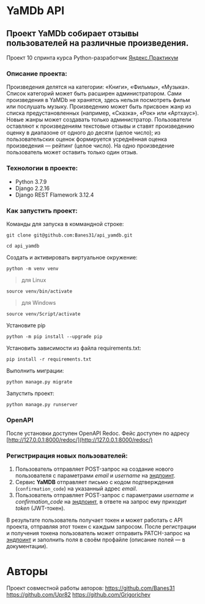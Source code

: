 # YaMDb API
## Проект YaMDb собирает отзывы пользователей на различные произведения.
Проект 10 спринта курса Python-разработчик [Яндекс.Практикум](https://practicum.yandex.ru/)

### Описание проекта:
Произведения делятся на категории: «Книги», «Фильмы», «Музыка». Список категорий может быть расширен администратором.
Сами произведения в YaMDb не хранятся, здесь нельзя посмотреть фильм или послушать музыку.
Произведению может быть присвоен жанр из списка предустановленных (например, «Сказка», «Рок» или «Артхаус»). Новые жанры может создавать только администратор.
Пользователи оставляют к произведениям текстовые отзывы и ставят произведению оценку в диапазоне от одного до десяти (целое число); из пользовательских оценок формируется усреднённая оценка произведения — рейтинг (целое число). На одно произведение пользователь может оставить только один отзыв.

### Технологии в проекте:
- Python 3.7.9
- Django 2.2.16
- Django REST Flamework 3.12.4

### Как запустить проект:

Команды для запуска в коммандной строке:

```
git clone git@github.com:Banes31/api_yamdb.git
```

```
cd api_yamdb
```

Cоздать и активировать виртуальное окружение:

```
python -m venv venv
```

> для Linux
```
source venv/bin/activate
```

> для Windows
```
source venv/Script/activate
```

Установите pip

```
python -m pip install --upgrade pip
```

Установить зависимости из файла requirements.txt:

```
pip install -r requirements.txt
```

Выполнить миграции:

```
python manage.py migrate
```

Запустить проект:

```
python manage.py runserver
```

### OpenAPI

После установки доступен OpenAPI Redoc. Фейс доступен по адресу [http://127.0.0.1:8000/redoc/](http://127.0.0.1:8000/redoc/)

### Регистрирация новых пользователей:
1. Пользователь отправляет POST-запрос на создание нового пользователя с параметрами *email* и *username* на [эндпоинт](http://127.0.0.1:8000/api/v1/auth/signup).
2. Сервис **YaMDB** отправляет письмо с кодом подтверждения (```confirmation_code```) на указанный адрес *email*.
3. Пользователь отправляет POST-запрос с параметрами *username* и *confirmation_code* на [эндпоинт](http://127.0.0.1:8000/api/v1/auth/token/), в ответе на запрос ему приходит *token* (JWT-токен).

В результате пользователь получает токен и может работать с API проекта, отправляя этот токен с каждым запросом.
После регистрации и получения токена пользователь может отправить PATCH-запрос на [эндпоинт](http://127.0.0.1:8000/api/v1/users/me/) и заполнить поля в своём профайле (описание полей — в документации).

# Авторы
Проект совместной работы авторов:
https://github.com/Banes31
https://github.com/Upr82
https://github.com/Grigorichev

